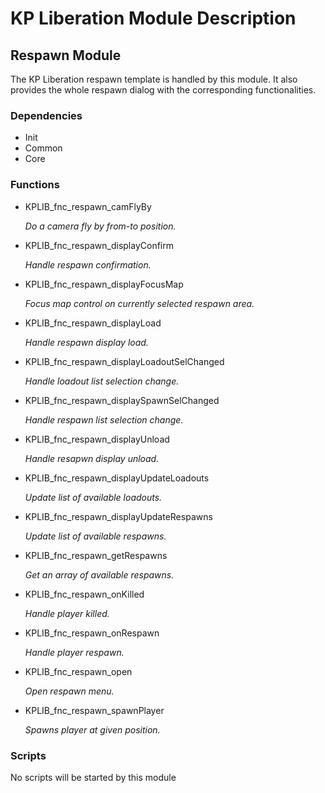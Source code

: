 # KP Liberation Module Description

## Respawn Module
The KP Liberation respawn template is handled by this module.
It also provides the whole respawn dialog with the corresponding functionalities.

### Dependencies
* Init
* Common
* Core

### Functions
* KPLIB_fnc_respawn_camFlyBy

  *Do a camera fly by from-to position.*

* KPLIB_fnc_respawn_displayConfirm

  *Handle respawn confirmation.*

* KPLIB_fnc_respawn_displayFocusMap

  *Focus map control on currently selected respawn area.*

* KPLIB_fnc_respawn_displayLoad

  *Handle respawn display load.*

* KPLIB_fnc_respawn_displayLoadoutSelChanged

  *Handle loadout list selection change.*

* KPLIB_fnc_respawn_displaySpawnSelChanged

  *Handle respawn list selection change.*

* KPLIB_fnc_respawn_displayUnload

  *Handle resapwn display unload.*

* KPLIB_fnc_respawn_displayUpdateLoadouts

  *Update list of available loadouts.*

* KPLIB_fnc_respawn_displayUpdateRespawns

  *Update list of available respawns.*

* KPLIB_fnc_respawn_getRespawns

  *Get an array of available respawns.*

* KPLIB_fnc_respawn_onKilled

  *Handle player killed.*

* KPLIB_fnc_respawn_onRespawn

  *Handle player respawn.*

* KPLIB_fnc_respawn_open

  *Open respawn menu.*

* KPLIB_fnc_respawn_spawnPlayer

  *Spawns player at given position.*

### Scripts
No scripts will be started by this module
